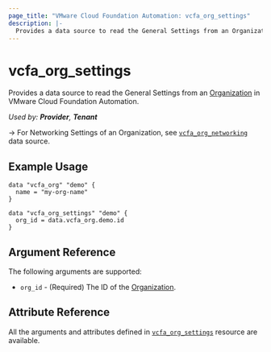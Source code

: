 ```yaml
---
page_title: "VMware Cloud Foundation Automation: vcfa_org_settings"
description: |-
  Provides a data source to read the General Settings from an Organization in VMware Cloud Foundation Automation.
---
```


# vcfa_org_settings

Provides a data source to read the General Settings from an [Organization][vcfa_org-ds] in VMware Cloud Foundation Automation.

_Used by: **Provider**, **Tenant**_

-> For Networking Settings of an Organization, see [`vcfa_org_networking`](/providers/vmware/vcfa/latest/docs/data-sources/org_networking) data source.

## Example Usage

```hcl
data "vcfa_org" "demo" {
  name = "my-org-name"
}

data "vcfa_org_settings" "demo" {
  org_id = data.vcfa_org.demo.id
}
```

## Argument Reference

The following arguments are supported:

- `org_id` - (Required) The ID of the [Organization][vcfa_org-ds].

## Attribute Reference

All the arguments and attributes defined in
[`vcfa_org_settings`](/providers/vmware/vcfa/latest/docs/resources/org_settings) resource are
available.

[vcfa_org-ds]: /providers/vmware/vcfa/latest/docs/data-sources/org